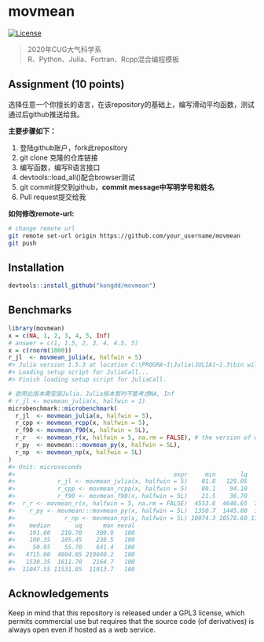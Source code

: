 
<!-- README.md is generated from README.Rmd. Please edit that file -->

movmean
=======

<!-- badges: start -->

[![License](http://img.shields.io/badge/license-GPL%20%28%3E=%203%29-brightgreen.svg?style=flat)](http://www.gnu.org/licenses/gpl-3.0.html)
<!-- badges: end -->

> 2020年CUG大气科学系  
> R、Python、Julia、Fortran、Rcpp混合编程模板

Assignment (10 points)
----------------------

选择任意一个你擅长的语言，在该repository的基础上，编写滑动平均函数，测试通过后github推送给我。

**主要步骤如下：**

1.  登陆github账户，fork此repository
2.  git clone 克隆的仓库链接
3.  编写函数，编写R语言接口
4.  devtools::load\_all()配合browser测试
5.  git commit提交到github，****commit message中写明学号和姓名****
6.  Pull request提交给我

**如何修改remote-url:**

``` bash
# change remote url
git remote set-url origin https://github.com/your_username/movmean
git push
```

Installation
------------

``` r
devtools::install_github("kongdd/movmean")
```

Benchmarks
----------

``` r
library(movmean)
x = c(NA, 1, 2, 3, 4, 5, Inf)
# answer = c(1, 1.5, 2, 3, 4, 4.5, 5)
x = c(rnorm(1000))
r_jl  <- movmean_julia(x, halfwin = 5)
#> Julia version 1.5.3 at location C:\PROGRA~1\Julia\JULIA1~1.3\bin will be used.
#> Loading setup script for JuliaCall...
#> Finish loading setup script for JuliaCall.

# 欲用此版本需安装Julia，Julia版本暂时不能考虑NA, Inf
# r_jl <- movmean_julia(x, halfwin = 1)
microbenchmark::microbenchmark(
  r_jl  <- movmean_julia(x, halfwin = 5),
  r_cpp <- movmean_rcpp(x, halfwin = 5),
  r_f90 <- movmean_f90(x, halfwin = 5L),
  r_r   <- movmean_r(x, halfwin = 5, na.rm = FALSE), # the version of wyxz
  r_py  <- movmean:::movmean_py(x, halfwin = 5L), 
  r_np  <- movmean_np(x, halfwin = 5L)
)
#> Unit: microseconds
#>                                             expr     min       lq      mean
#>            r_jl <- movmean_julia(x, halfwin = 5)    81.8   129.05   175.402
#>            r_cpp <- movmean_rcpp(x, halfwin = 5)    80.1    94.10   100.265
#>            r_f90 <- movmean_f90(x, halfwin = 5L)    21.5    36.70    51.808
#>  r_r <- movmean_r(x, halfwin = 5, na.rm = FALSE)  4553.6  4646.65  7528.842
#>    r_py <- movmean:::movmean_py(x, halfwin = 5L)  1350.7  1445.00  1542.813
#>              r_np <- movmean_np(x, halfwin = 5L) 10074.3 10578.60 11028.487
#>    median       uq      max neval
#>    191.00   210.70    309.9   100
#>    100.35   105.45    238.5   100
#>     50.95    55.70    641.4   100
#>   4715.00  4804.05 210040.2   100
#>   1530.35  1611.70   2164.7   100
#>  11047.55 11531.85  11913.7   100
```

Acknowledgements
----------------

Keep in mind that this repository is released under a GPL3 license,
which permits commercial use but requires that the source code (of
derivatives) is always open even if hosted as a web service.

